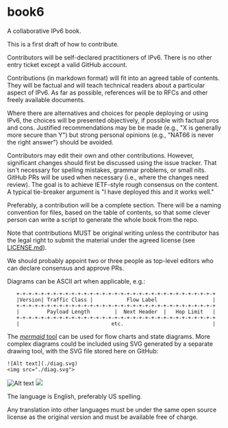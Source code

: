 # book6
A collaborative IPv6 book.

This is a first draft of how to contribute.

Contributors will be self-declared practitioners of IPv6. There is no other entry ticket except a valid GitHub account.

Contributions (in markdown format) will fit into an agreed table of contents. They will be factual and will teach technical readers about a particular aspect of IPv6. As far as possible, references will be to RFCs and other freely available documents.

Where there are alternatives and choices for people deploying or using IPv6, the choices will be presented objectively, if possible with factual pros and cons. Justified recommendations may be be made (e.g., "X is generally more secure than Y") but strong personal opinions (e.g., "NAT66 is never the right answer") should be avoided.

Contributors may edit their own and other contributions. However, significant changes should first be discussed using the issue tracker. That isn't necessary for spelling mistakes, grammar problems, or small nits. GitHub PRs will be used when necessary (i.e., where the changes need review). The goal is to achieve IETF-style rough consensus on the content. A typical tie-breaker argument is "I have deployed this and it works well."

Preferably, a contribution will be a complete section. There will be a naming convention for files, based on the table of contents, so that some clever person can write a script to generate the whole book from the repo.

Note that contributions MUST be original writing unless the contributor has the legal right to submit the material under the agreed license (see [LICENSE.md](LICENSE.md)).

We should probably appoint two or three people as top-level editors who can declare consensus and approve PRs.

Diagrams can be ASCII art when applicable, e.g.:
~~~
   +-+-+-+-+-+-+-+-+-+-+-+-+-+-+-+-+-+-+-+-+-+-+-+-+-+-+-+-+-+-+-+-+
   |Version| Traffic Class |           Flow Label                  |
   +-+-+-+-+-+-+-+-+-+-+-+-+-+-+-+-+-+-+-+-+-+-+-+-+-+-+-+-+-+-+-+-+
   |         Payload Length        |  Next Header  |   Hop Limit   |
   +-+-+-+-+-+-+-+-+-+-+-+-+-+-+-+-+-+-+-+-+-+-+-+-+-+-+-+-+-+-+-+-+
   |                              etc.                             |
~~~

The [*mermaid* tool](https://docs.github.com/en/get-started/writing-on-github/working-with-advanced-formatting/creating-diagrams) can be used for flow charts and state diagrams. More complex diagrams could be included using SVG generated by a separate drawing tool, with the SVG file stored here on GitHub:

~~~
![Alt text](./diag.svg)
<img src="./diag.svg">
~~~
![Alt text](./diag.svg)
<img src="./diag.svg">

The language is English, preferably US spelling. 

Any translation into other languages must be under the same open source license as the original version and must be available free of charge.
